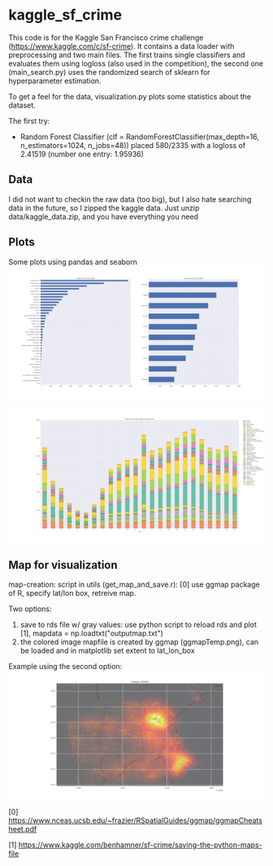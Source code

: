 # kaggle_sf_crime

This code is for the Kaggle San Francisco crime challenge (https://www.kaggle.com/c/sf-crime).
It contains a data loader with preprocessing and two main files.
The first trains single classifiers and evaluates them using logloss (also used in the competition), the second one (main_search.py) uses the randomized search of sklearn for hyperparameter estimation.

To get a feel for the data, visualization.py plots some statistics about the dataset.

The first try:
- Random Forest Classifier (clf = RandomForestClassifier(max_depth=16, n_estimators=1024, n_jobs=48)) placed 580/2335 with a logloss of 2.41519 (number one entry: 1.95936)

## Data
I did not want to checkin the raw data (too big), but I also hate searching data in the future,
so I zipped the kaggle data. Just unzip data/kaggle_data.zip, and you have everything you need

## Plots
Some plots using pandas and seaborn
![Global stats](https://github.com/TobiasWeis/kaggle_sf_crime/raw/master/data/plot_global.png)

![Number of Crimes per Hour of Day for each Category](https://github.com/TobiasWeis/kaggle_sf_crime/raw/master/data/plot_hour_category.png)

## Map for visualization
map-creation: script in utils (get_map_and_save.r): [0]
use ggmap package of R, specify lat/lon box,
retreive map.

Two options:
1) save to rds file w/ gray values: use python script to reload rds and plot [1], mapdata = np.loadtxt("outputmap.txt")
2) the colored image mapfile is created by ggmap (ggmapTemp.png), can be loaded and in matplotlib set extent to lat_lon_box 

Example using the second option:
![Map plot for a specific category with Kernel Density as Heatmap](https://github.com/TobiasWeis/kaggle_sf_crime/raw/master/data/map_arson.png)

[0] https://www.nceas.ucsb.edu/~frazier/RSpatialGuides/ggmap/ggmapCheatsheet.pdf

[1] https://www.kaggle.com/benhamner/sf-crime/saving-the-python-maps-file
